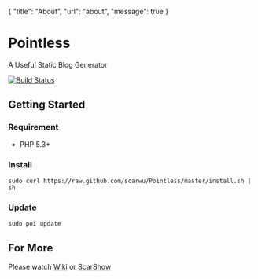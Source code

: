 {
	"title": "About",
	"url": "about",
	"message": true
}

Pointless
=========

A Useful Static Blog Generator

[![Build Status](https://travis-ci.org/scarwu/Pointless.png?branch=master)](https://travis-ci.org/scarwu/Pointless)

## Getting Started

### Requirement

* PHP 5.3+

### Install

	sudo curl https://raw.github.com/scarwu/Pointless/master/install.sh | sh

### Update

	sudo poi update

## For More

Please watch [Wiki](https://github.com/scarwu/Pointless/wiki) or [ScarShow](http://scar.simcz.tw)

